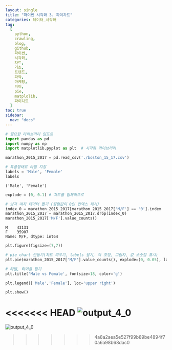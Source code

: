 ```yaml
---
layout: single
title: "파이썬 시각화 3. 파이차트"
categories: 데이터_시각화
tag:
  [
    python,
    crawling,
    blog,
    github,
    파이썬,
    시각화,
    차트,
    기초,
    트렌드,
    파악,
    마케팅,
    파이,
    pie,
    matplolib,
    파이차트
  ]
toc: true
sidebar:
  nav: "docs"
---
```


```python
# 필요한 라이브러리 임포트
import pandas as pd
import numpy as np
import matplotlib.pyplot as plt  # 시각화 라이브러리

marathon_2015_2017 = pd.read_csv('./boston_15_17.csv')
```

```python
# 튜플형태로 라벨 지정
labels = 'Male', 'Female'
labels
```

    ('Male', 'Female')

```python
explode = (0, 0.1) # 차트를 입체적으로
```

```python
# 남자 여자 데이터 뽑기 (컬럼값이 0인 인덱스 제거)
index_0 = marathon_2015_2017[marathon_2015_2017['M/F'] == '0'].index
marathon_2015_2017 = marathon_2015_2017.drop(index_0)
marathon_2015_2017['M/F'].value_counts()
```

    M    43131
    F    35907
    Name: M/F, dtype: int64

```python
plt.figure(figsize=(7,7))

# pie chart 만들기(차트 띄우기, labels 달기, 각 조정, 그림자, 값 소숫점 표시)
plt.pie(marathon_2015_2017['M/F'].value_counts(), explode=(0, 0.05), labels=labels, startangle=90, shadow=True, autopct='%.2f')

# 라벨, 타이틀 달기
plt.title('Male vs Female', fontsize=18, color='g')

plt.legend(['Male','Female'], loc='upper right')

plt.show()
```

<<<<<<< HEAD
![output_4_0](https://user-images.githubusercontent.com/67591105/149238602-63174920-69c4-4838-bc09-9d8c75c8e916.png)
=======

![output_4_0](https://user-images.githubusercontent.com/67591105/149051531-f199db8d-c3a9-439b-aa47-5f96579bd8f3.png)

> > > > > > > 4a8a2aea5e527f99b89be4894f70a6a98b68dac0

```python

```
